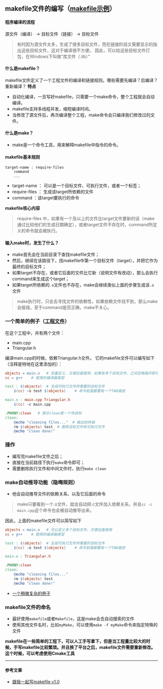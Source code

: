 ## makefile文件的编写（[makefile示例](../code/operatorOverload/makefile)）

#### 程序编译的流程
源文件（编译） -> 目标文件（链接） -> 目标文件
> 有时因为源文件太多，生成了很多目标文件，而在链接阶段又需要显示的指出这些目标文件，这对于编译很不方便。
> 因此，可以给这些目标文件打包，在Windows下叫做“库文件（.lib）”

#### 什么是makefile？
makefile文件定义了一个工程文件的编译和链接规则。哪些需要先编译？后编译？重新编译？
**特点**
- 自动化编译，一旦写好makefile，只需要一个make命令，整个工程就会自动编译。
- makefile支持多线程并发，缩短编译时间。
- 当修改了源文件后，再次编译整个工程，make命令会只编译我们修改过的文件。

#### 什么是make？
- make是一个命令工具，用来解释makefile中指令的命令。

#### makefile基本规则
```
target-name : require-files
	command
	...
```
- target-name ： 可以是一个目标文件、可执行文件，或者一个标签；
- require-files ： 生成该target所依赖的文件
- command ：该target要执行的命令

**makefile核心内容**
> require-files 中，如果有一个及以上的文件比target文件要新的话（make通过比较他们的生成日期确定），或者target文件不存在时，command所定义的命令就会被执行。

#### 输入make时，发生了什么？
- make首先会在当前目录下查找makefile文件；
- 然后，继续在该路径下，找makefile中第一个目标文件（target），并把它作为最终的目标文件；
- 如果target不存在，或者它后面的文件比它新（说明文件有改动），那么会执行command来生成这个target；
- 如果target所依赖的`.o`文件也不存在，make会继续类似上面的步骤生成该`.o`文件
> make执行时，只会去寻找文件的依赖性，如果依赖文件找不到，那么make会报错。至于command是否正确，make不关心。

### 一个简单的例子（[工程文件](../code/operatorOverload)）
在这个工程中，共有两个文件：
- main.cpp
- Triangular.h

编译main.cpp的时候，依赖Triangular.h文件。 它的makefile文件可以编写如下（注释是特地在这里添加的）：
```makefile
objects = main.o   # 变量定义，方便后面使用，如果有多个目标文件，之间空格隔开即可
cc = g++    # 使用的编译器类型

test : $(objects)  # 生成可执行文件所需要的目标文件
	$(cc) -o test $(objects)    # 命令前面都要有一个TAB缩进

main.o : main.cpp Triangular.h
	$(cc) -c main.cpp

.PHONY:clean   # 表示clean是一个伪目标
clean:
	@echo "cleaning files..."  # 输出到终端
    rm $(objects) test  # 删除目标文件和可执行文件
	@echo "clean done!"
```

### 操作
- 编写完makefile文件之后；
- 直接在当前路径下执行`make`命令即可；
- 需要删除执行文件和中间文件时，执行`make clean`

### make自动推导功能（隐晦规则）
- 他会自动推导文件的依赖关系、以及它后面的命令

> make只要看到一个.o文件，就会自动把.c文件加入依赖关系，并且`cc -c main.cpp`这个命令也会被自动推导出来。

因此，上面的makefile文件可以简写如下
```makefile
objects = main.o   # 可以定义多个目标文件，方便后面使用
cc = g++    # 使用的编译器类型

test : $(objects)  # 生成可执行文件所需要的目标文件
	$(cc) -o test $(objects)    # 命令前面都要有一个TAB缩进

main.o : Triangular.h

.PHONY:clean
clean:
	@echo "cleaning files..."
    rm $(objects) test
	@echo "clean done!"
```

- [一个稍微复杂的例子](../code/abstractClass)

### makefile文件的命名
- 最好使用`makefile`或者`Makefile`，这是make会去自动搜索的文件
- 使用其他文件名时，比如`myMake`，可以使用`make -f myMake`命令来指定特殊的文件


**makefile在一些简单的工程下，可以人工手写拿下，但是当工程量比较大的时候，手写makefile比较繁琐。并且换了平台之后，makefile文件需要重新修改。这个时候，可以考虑使用Cmake工具**

---

#### 参考文章
- [跟我一起写makefile v1.0](https://seisman.github.io/how-to-write-makefile/index.html)

